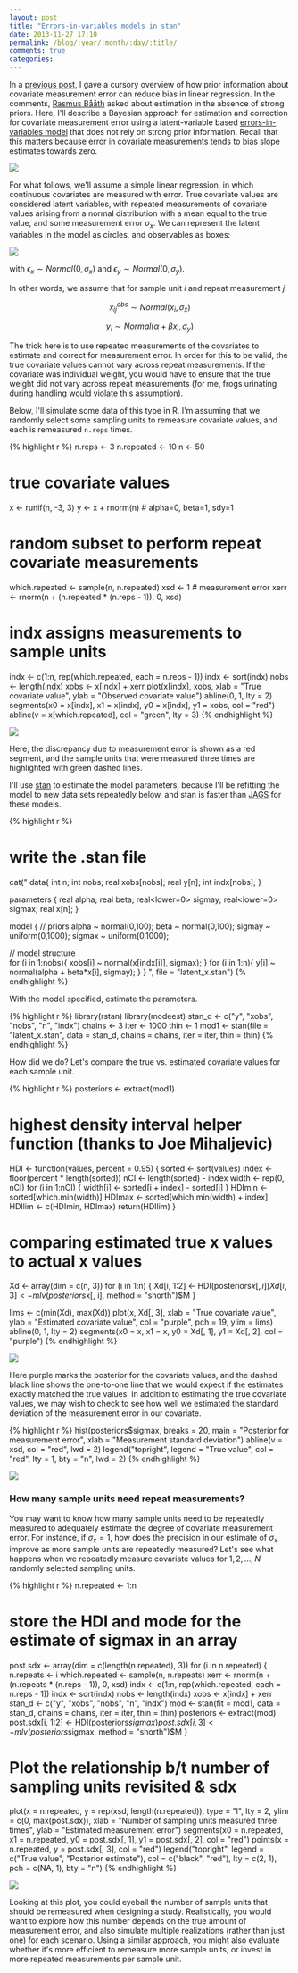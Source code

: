 ```yaml
---
layout: post
title: "Errors-in-variables models in stan"
date: 2013-11-27 17:10
permalink: /blog/:year/:month/:day/:title/
comments: true
categories: 
---
```


In a [previous post](http://mbjoseph.github.io/blog/2013/05/27/typeII/), I gave a cursory overview of how prior information about covariate measurement error can reduce bias in linear regression. 
In the comments, [Rasmus Bååth](http://www.sumsar.net/) asked about estimation in the absence of strong priors. 
Here, I'll describe a Bayesian approach for estimation and correction for covariate measurement error using a latent-variable based [errors-in-variables model](http://en.wikipedia.org/wiki/Errors-in-variables_models) that does not rely on strong prior information. 
Recall that this matters because error in covariate measurements tends to bias slope estimates towards zero. 

![](/images/m2.gif)

For what follows, we'll assume a simple linear regression, in which continuous covariates are measured with error. 
True covariate values are considered latent variables, with repeated measurements of covariate values arising from a normal distribution with a mean equal to the true value, and some measurement error $\sigma_x$. 
We can represent the latent variables in the model as circles, and observables as boxes:

![](/images/lv.svg)

with $\epsilon_x \sim Normal(0, \sigma_x)$ and $\epsilon_y \sim Normal(0, \sigma_y)$.

In other words, we assume that for sample unit $i$ and repeat measurement $j$:

$$ x^{obs}_{ij} \sim Normal(x_i, \sigma_x) $$

$$ y_i \sim Normal(\alpha + \beta x_i, \sigma_y) $$

The trick here is to use repeated measurements of the covariates to estimate and correct for measurement error. 
In order for this to be valid, the true covariate values cannot vary across repeat measurements. 
If the covariate was individual weight, you would have to ensure that the true weight did not vary across repeat measurements (for me, frogs urinating during handling would violate this assumption). 

Below, I'll simulate some data of this type in R. I'm assuming that we randomly select some sampling units to remeasure covariate values, and each is remeasured `n.reps` times. 


{% highlight r %}
n.reps <- 3
n.repeated <- 10
n <- 50

# true covariate values
x <- runif(n, -3, 3)
y <- x + rnorm(n)  # alpha=0, beta=1, sdy=1

# random subset to perform repeat covariate measurements
which.repeated <- sample(n, n.repeated)
xsd <- 1  # measurement error
xerr <- rnorm(n + (n.repeated * (n.reps - 1)), 0, xsd)

# indx assigns measurements to sample units
indx <- c(1:n, rep(which.repeated, each = n.reps - 1))
indx <- sort(indx)
nobs <- length(indx)
xobs <- x[indx] + xerr
plot(x[indx], xobs, 
    xlab = "True covariate value", 
    ylab = "Observed covariate value")
abline(0, 1, lty = 2)
segments(x0 = x[indx], x1 = x[indx], 
    y0 = x[indx], y1 = xobs, col = "red")
abline(v = x[which.repeated], col = "green", lty = 3)
{% endhighlight %}

![](/images/measure1.png)

Here, the discrepancy due to measurement error is shown as a red segment, and the sample units that were measured three times are highlighted with green dashed lines. 

I'll use [stan](http://mc-stan.org/) to estimate the model parameters, because I'll be refitting the model to new data sets repeatedly below, and stan is faster than [JAGS](http://mcmc-jags.sourceforge.net/) for these models.

{% highlight r %}
# write the .stan file
cat("
data{
  int n;
  int nobs;
  real xobs[nobs];
  real y[n];
  int indx[nobs];
}

parameters {
  real alpha;
  real beta;
  real<lower=0> sigmay;
  real<lower=0> sigmax;
  real x[n];
}

model {
  // priors
  alpha ~ normal(0,100);
  beta ~ normal(0,100);
  sigmay ~ uniform(0,1000);
  sigmax ~ uniform(0,1000);
  
  // model structure  
  for (i in 1:nobs){
    xobs[i] ~ normal(x[indx[i]], sigmax);
  }
  for (i in 1:n){
    y[i] ~ normal(alpha + beta*x[i], sigmay);
  }
}
  ", 
    file = "latent_x.stan")
{% endhighlight %}

With the model specified, estimate the parameters. 

{% highlight r %}
library(rstan)
library(modeest)
stan_d <- c("y", "xobs", "nobs", "n", "indx")
chains <- 3
iter <- 1000
thin <- 1
mod1 <- stan(file = "latent_x.stan", data = stan_d, 
    chains = chains, iter = iter, 
    thin = thin)
{% endhighlight %}


How did we do? Let's compare the true vs. estimated covariate values for each sample unit. 


{% highlight r %}
posteriors <- extract(mod1)

# highest density interval helper function (thanks to Joe Mihaljevic)
HDI <- function(values, percent = 0.95) {
    sorted <- sort(values)
    index <- floor(percent * length(sorted))
    nCI <- length(sorted) - index
    width <- rep(0, nCI)
    for (i in 1:nCI) {
        width[i] <- sorted[i + index] - sorted[i]
    }
    HDImin <- sorted[which.min(width)]
    HDImax <- sorted[which.min(width) + index]
    HDIlim <- c(HDImin, HDImax)
    return(HDIlim)
}

# comparing estimated true x values to actual x values
Xd <- array(dim = c(n, 3))
for (i in 1:n) {
    Xd[i, 1:2] <- HDI(posteriors$x[, i])
    Xd[i, 3] <- mlv(posteriors$x[, i], method = "shorth")$M
}

lims <- c(min(Xd), max(Xd))
plot(x, Xd[, 3], xlab = "True covariate value", 
    ylab = "Estimated covariate value", 
    col = "purple", pch = 19, ylim = lims)
abline(0, 1, lty = 2)
segments(x0 = x, x1 = x, y0 = Xd[, 1], y1 = Xd[, 2], col = "purple")
{% endhighlight %}

![](/images/measure2.png)

Here purple marks the posterior for the covariate values, and the dashed black line shows the one-to-one line that we would expect if the estimates exactly matched the true values. 
In addition to estimating the true covariate values, we may wish to check to see how well we estimated the standard deviation of the measurement error in our covariate. 


{% highlight r %}
hist(posteriors$sigmax, breaks = 20, 
    main = "Posterior for measurement error", 
    xlab = "Measurement standard deviation")
abline(v = xsd, col = "red", lwd = 2)
legend("topright", legend = "True value", col = "red", 
    lty = 1, bty = "n", lwd = 2)
{% endhighlight %}

![](/images/measure3.png)

### How many sample units need repeat measurements?

You may want to know how many sample units need to be repeatedly measured to adequately estimate the degree of covariate measurement error. 
For instance, if $\sigma_x = 1$, how does the precision in our estimate of $\sigma_x$ improve as more sample units are repeatedly measured?
Let's see what happens when we repeatedly measure covariate values for $1, 2, ..., N$ randomly selected sampling units. 

{% highlight r %}
n.repeated <- 1:n

# store the HDI and mode for the estimate of sigmax in an array
post.sdx <- array(dim = c(length(n.repeated), 3))
for (i in n.repeated) {
    n.repeats <- i
    which.repeated <- sample(n, n.repeats)
    xerr <- rnorm(n + (n.repeats * (n.reps - 1)), 0, xsd)
    indx <- c(1:n, rep(which.repeated, each = n.reps - 1))
    indx <- sort(indx)
    nobs <- length(indx)
    xobs <- x[indx] + xerr
    stan_d <- c("y", "xobs", "nobs", "n", "indx")
    mod <- stan(fit = mod1, data = stan_d, chains = chains, 
        iter = iter, thin = thin)
    posteriors <- extract(mod)
    post.sdx[i, 1:2] <- HDI(posteriors$sigmax)
    post.sdx[i, 3] <- mlv(posteriors$sigmax, method = "shorth")$M
}

# Plot the relationship b/t number of sampling units revisited & sdx
plot(x = n.repeated, y = rep(xsd, length(n.repeated)), 
    type = "l", lty = 2, 
    ylim = c(0, max(post.sdx)), 
    xlab = "Number of sampling units measured three times", 
    ylab = "Estimated measurement error")
segments(x0 = n.repeated, x1 = n.repeated, 
    y0 = post.sdx[, 1], y1 = post.sdx[, 2], 
    col = "red")
points(x = n.repeated, y = post.sdx[, 3], col = "red")
legend("topright", legend = c("True value", "Posterior estimate"), 
    col = c("black", "red"), lty = c(2, 1), 
    pch = c(NA, 1), bty = "n")
{% endhighlight %}

![](/images/measure4.png)

Looking at this plot, you could eyeball the number of sample units that should be remeasured when designing a study. 
Realistically, you would want to explore how this number depends on the true amount of measurement error, and also simulate multiple realizations (rather than just one) for each scenario. 
Using a similar approach, you might also evaluate whether it's more efficient to remeasure more sample units, or invest in more repeated measurements per sample unit. 
